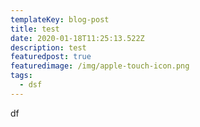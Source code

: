 ```yaml
---
templateKey: blog-post
title: test
date: 2020-01-18T11:25:13.522Z
description: test
featuredpost: true
featuredimage: /img/apple-touch-icon.png
tags:
  - dsf
---
```

df
